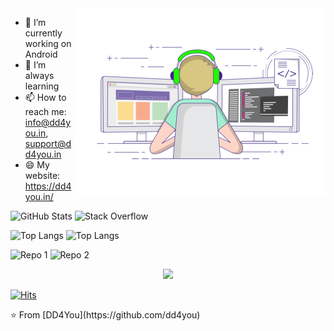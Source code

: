 <img align="right" alt="GIF" src="https://raw.githubusercontent.com/devSouvik/devSouvik/master/gif3.gif" width="400"/>

- 🔭 I’m currently working on Android
- 🌱 I’m always learning
- 📫 How to reach me: info@dd4you.in, support@dd4you.in
- 😄 My website: https://dd4you.in/


![GitHub Stats](https://github-readme-stats.vercel.app/api?username=dd4you&show_icons=true&theme=radical&title_color=FFE853&text_color=fff&icon_color=79ff97)
![Stack Overflow](https://github-readme-stackoverflow.vercel.app/?userID=11287490")

![Top Langs](https://github-readme-stats.vercel.app/api/top-langs/?username=dd4you&theme=radical&title_color=FFE853&text_color=fff)
![Top Langs](https://github-readme-stats.vercel.app/api/top-langs/?username=dd4you&layout=compact&theme=radical&title_color=FFE853&text_color=fff)

![Repo 1](https://github-readme-stats.vercel.app/api/pin/?username=dd4you&repo=DDAnimatoo&show_icons=true&theme=radical&title_color=FFE853&text_color=fff&icon_color=FFE853)
![Repo 2](https://github-readme-stats.vercel.app/api/pin/?username=dd4you&repo=DD4YouAppsConfig&show_icons=true&theme=radical&title_color=FFE853&text_color=fff&icon_color=FFE853)

<p align="center">
<img src="https://visitor-badge.laobi.icu/badge?page_id=dd4you" id="counter">

[![Hits](https://hits.seeyoufarm.com/api/count/incr/badge.svg?url=https%3A%2F%2Fgithub.com%2FDD4You)](https://hits.seeyoufarm.com)
</p>
⭐️ From [DD4You](https://github.com/dd4you)
